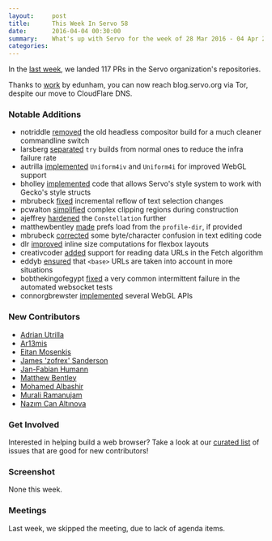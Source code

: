 ```yaml
---
layout:     post
title:      This Week In Servo 58
date:       2016-04-04 00:30:00
summary:    What's up with Servo for the week of 28 Mar 2016 - 04 Apr 2016
categories:
---
```


In the [last week](https://github.com/pulls?page=1&q=is%3Apr+is%3Amerged+closed%3A2016-03-28..2016-04-04+user%3Aservo), we landed 117 PRs in the Servo organization's repositories.

Thanks to [work](https://github.com/servo/blog.servo.org/issues/73) by edunham, you can now reach blog.servo.org via Tor, despite our move to CloudFlare DNS.

### Notable Additions

 - notriddle [removed](https://github.com/servo/servo/pull/8641) the old headless compositor build for a much cleaner commandline switch
 - larsberg [separated](https://github.com/servo/homu/pull/26) `try` builds from normal ones to reduce the infra failure rate
 - autrilla [implemented](https://github.com/servo/servo/pull/10369) `Uniform4iv` and `Uniform4i` for improved WebGL support
 - bholley [implemented](https://github.com/servo/servo/pull/10359) code that allows Servo's style system to work with Gecko's style structs
 - mbrubeck [fixed](https://github.com/servo/servo/pull/10347) incremental reflow of text selection changes
 - pcwalton [simplified](https://github.com/servo/servo/pull/10331) complex clipping regions during construction
 - ajeffrey [hardened](https://github.com/servo/servo/pull/10295) the `Constellation` further
 - matthewbentley [made](https://github.com/servo/servo/pull/10114) prefs load from the `profile-dir`, if provided
 - mbrubeck [corrected](https://github.com/servo/servo/pull/10350) some byte/character confusion in text editing code
 - dlr [improved](https://github.com/servo/servo/pull/10330) inline size computations for flexbox layouts
 - creativcoder [added](https://github.com/servo/servo/pull/10272) support for reading data URLs in the Fetch algorithm
 - eddyb [ensured](https://github.com/servo/servo/pull/10247) that `<base>` URLs are taken into account in more situations
 - bobthekingofegypt [fixed](https://github.com/cyderize/rust-websocket/pull/73) a very common intermittent failure in the automated websocket tests
 - connorgbrewster [implemented](https://github.com/servo/servo/pull/10215) several WebGL APIs

### New Contributors

 - [Adrian Utrilla](https://github.com/autrilla)
 - [Ar13mis](https://github.com/Ar13mis)
 - [Eitan Mosenkis](https://github.com/emosenkis)
 - [James 'zofrex' Sanderson](https://github.com/zofrex)
 - [Jan-Fabian Humann](https://github.com/jfhuffman)
 - [Matthew Bentley](https://github.com/matthewbentley)
 - [Mohamed Albashir](https://github.com/mohammed-alfatih)
 - [Murali Ramanujam](https://github.com/muralisr)
 - [Nazım Can Altınova](https://github.com/canaltinova)

### Get Involved

Interested in helping build a web browser? Take a look at our [curated list](https://starters.servo.org/) of issues that are good for new contributors!

### Screenshot

None this week.

### Meetings

Last week, we skipped the meeting, due to lack of agenda items.
